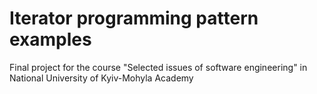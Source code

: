 # Iterator programming pattern examples
Final project for the course "Selected issues of software engineering" in National University of Kyiv-Mohyla Academy
